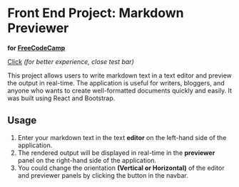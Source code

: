 # Front End Project: Markdown Previewer

__for [FreeCodeCamp](https://www.freecodecamp.org/learn/front-end-development-libraries/front-end-development-libraries-projects/build-a-markdown-previewer)__

[Click](https://grivdm.github.io/Markdown-Previewer/)
_(for better experience, close test bar)_  

This project allows users to write markdown text in a text editor and preview the output in real-time. The application is useful for writers, bloggers, and anyone who wants to create well-formatted documents quickly and easily. It was built using React and Bootstrap.

## Usage  

1. Enter your markdown text in the text __editor__ on the left-hand side of the application.
2. The rendered output will be displayed in real-time in the __previewer__ panel on the right-hand side of the application.
3. You could change the orientation __(Vertical or Horizontal)__ of the editor and previewer panels by clicking the button in the navbar. 

